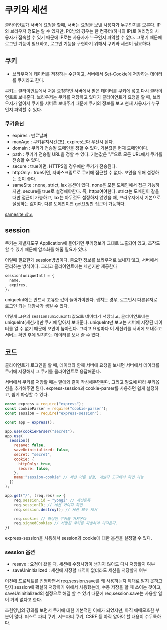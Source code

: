 # 쿠키와 세션

클라이언트가 서버에 요청을 할때, 서버는 요청을 보낸 사용자가 누구인지를 모른다. IP와 브라우저 정도는 알 수 있지만, PC방의 경우는 한 컴퓨터(하나의 IP)로 여러명의 사용자가 접속할 수 있기 때문에 IP로는 사용자가 누구인지 파악할 수 없다. 그렇기 때문에 로그인 기능이 필요하고, 로그인 기능을 구현하기 위해서 쿠키와 세션이 필요하다.

## 쿠키

- 브라우저에 데이터를 저장하는 수단이고, 서버에서 Set-Cookie에 저장하는 데이터를 쿠키라고 한다.

쿠키는 클라이언트에서 처음 요청하면 서버에서 받은 데이터를 쿠키에 넣고 다시 클라이언트로 보내준다. 브라우저는 쿠키를 저장하고 있다가 클라이언트가 요청을 할 때, 브라우저가 알아서 쿠키를 서버로 보내주기 때문에 쿠키의 정보를 보고 현재 사용자가 누구인지 파악할 수 있다.

### 쿠키옵션

- expires : 만료날짜
- maxAge : 쿠키유지시간(초), expires보다 우선시 된다.
- domain : 쿠키가 전송될 도메인을 정할 수 있다. 기본값은 현재 도메인이다.
- path : 쿠키가 전송될 URL을 정할 수 있다. 기본값은 "/"으로 모든 URL에서 쿠키를 전송할 수 있다.
- secure : true이면, HTTPS일 경우에만 쿠키가 전송된다.
- httpOnly : true이면, 자바스크립트로 쿠키에 접근할 수 없다. 보안을 위해 설정하는 것이 좋다.
- sameSite : none, strict, lax 옵션이 있다. none은 모든 도메인에서 접근 가능하지만, secure를 true로 설정해야한다. 즉, https여야한다. strict는 도메인이 같을때만 접근이 가능하고, lax는 아무것도 설정하지 않았을 때, 브라우저에서 기본으로 설정하는 값이다. 다른 도메인이면 get요청만 접근이 가능하다.

[samesite 참고](https://yangbongsoo.tistory.com/5?category=919814)

## session

쿠키는 개발자도구 Application에 들어가면 쿠키정보가 그대로 노출되어 있고, 조작도 할 수 있기 때문에 암호화를 해줄 필요가 있다.

이럴때 필요한게 session방법이다. 중요한 정보를 브라우저로 보내지 않고, 서버에서 관리하는 방식이다. 그리고 클라이언트에는 세션키만 제공한다

```js
session[uniqueInt] = {
  name,
  expires,
};
```

uniqueInt에는 반드시 고유한 값이 들어가야한다. 겹치는 경우, 로그인시 다른유저로 로그인 되는 대참사가 생길 수 있다.

이렇게 고유의 `session[uniqueInt]`값으로 데이터가 저장되고, 클라이언트에는 uniqueInt(세션키)만 쿠키에 담아서 보내준다. uniqueInt만 보고는 서버에 저장된 데이터를 알 수 없기 때문에 보안이 높아진다. 그리고 요청마다 이 세션키를 서버에 보내주고 서버는 확인 후에 일치하는 데이터를 보내 줄 수 있다.

## 코드

클라이언트가 로그인을 할 때, 데이터와 함께 서버에 요청을 보내면 서버에서 데이터를 쿠키에 저장해서 그 쿠키를 클라이언트로 응답해준다.

서버에서 쿠키를 저장할 때는 밑에와 같이 작성해주면된다. 그리고 필요에 따라 쿠키옵션을 추가해주면 된다. express-session과 cookie-parser를 사용하면 쉽게 설정하고, 쉽게 파싱할 수 있다.

```js
const express = require("express");
const cookieParser = require("cookie-parser");
const session = require("express-session");

const app = express();

app.use(cookieParser("secret");
app.use(
  session({
    resave: false,
    saveUninitialized: false,
    secret: "secret",
    cookie: {
      httpOnly: true,
      secure: false,
    },
    name:"session-cookie" // 세션 이름 설정, 개발자 도구에서 확인 가능
  })
);

app.get("/", (req,res) => {
    req.session.id = "yongi" // 세션등록
    req.sessionID; // 세션 아이디 확인
    req.session.destroy(); // 세션 모두 제거

    req.cookies // 파싱된 쿠키를 가져온다
    req.signedCookies // 서명된 쿠키를 파싱하여 가져온다.
})
```

express-session을 사용해서 session과 cookie에 대한 옵션을 설정할 수 있다.

### session 옵션

- resave : 요청이 왔을 때, 세션에 수정사항이 생기지 않아도 다시 저장할지 여부
- saveUninitialized : 세션에 저장할 내역이 없더라도 세션을 저장할지 여부

이전에 프로젝트를 진행하면서 req.session.save를 왜 사용하는지 제대로 알지 못하고 단지 session에 확실히 저장하기 위해서 사용했는데, 수동 저장을 할 때 쓰이는 것이고, saveUninitialized의 설정으로 해결 할 수 있기 때문에 req.session.save는 사용할 일이 거의 없다고 한다.

조현영님의 강의를 보면서 쿠키에 대한 기본적인 이해가 되었지만, 아직 애매모호한 부분이 많다. 퍼스트 파티 쿠키, 서드파티 쿠키, CSRF 등 아직 알아야 할 내용이 수두룩하다.
